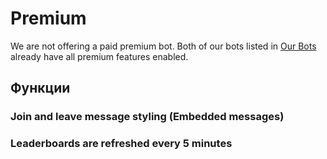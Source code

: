 # Premium

We are not offering a paid premium bot. Both of our bots listed in [Our Bots](/bg/getting-started/our-bots.md) already have all premium features enabled.

## Функции

### Join and leave message styling \(Embedded messages\)

### Leaderboards are refreshed every 5 minutes
